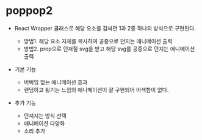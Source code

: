 # poppop2

* React Wrapper 클래스로 해당 요소를 감싸면 1과 2중 하나의 방식으로 구현된다.
  * 방법1. 해당 요소 자체를 복사하여 공중으로 던지는 애니메이션 출력
  * 방법2. prop으로 던저질 svg을 받고 해당 svg를 공중으로 던지는 애니메이션 출력

* 기본 기능
  * 버벅임 없는 애니메이션 효과
  * 랜덤하고 튕기는 느낌의 애니메이션이 잘 구현되어 어색함이 없다.

* 추가 기능
  * 던져지는 방식 선택
  * 애니메이션 다양화
  * 소리 추가

